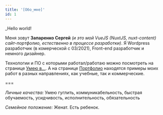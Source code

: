 ```yaml
---
title: '[Обо_мне]'
id: 1
---
```


_Hello world!

Меня зовут **Запаренко Сергей** *(и это мой VueJS (NuxtJS, nuxt-content) сайт-портфолио, естественно в процессе разработки)*. Я Wordpress разработчик (в комерческой с 03/2021), Front-end разработчик и немного дизайнер.

Технологии и ПО с которыми работал/работаю можно посмотреть на странице [Умею в...](/ru/skills). А на странице [Портфолио](/ru/portfolio) находятся примеры моих работ в разных направлениях, как учебные, так и коммерческие.


===

*Личные качества:* Умею гуглить, коммуникабельность, быстрая обучаемость, усидчивость, исполнительность, обязательность

*Семейное положение:* Женат. Есть ребенок.
